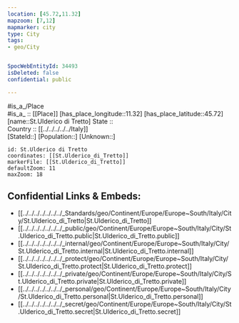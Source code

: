 ```yaml
---
location: [45.72,11.32] 
mapzoom: [7,12] 
mapmarker: city 
type: City
tags:
- geo/City


SpocWebEntityId: 34493
isDeleted: false
confidential: public

---
```

#is_a_/Place  
#is_a_ :: [[Place]] 
[has_place_longitude::11.32] 
[has_place_latitude::45.72] 
[name::St.Ulderico di Tretto] 
State ::  
Country :: [[../../../../../Italy]]  
[StateId::] 
[Population::] 
[Unknown::] 


```leaflet
id: St.Ulderico di Tretto
coordinates: [[St.Ulderico_di_Tretto]] 
markerFile: [[St.Ulderico_di_Tretto]] 
defaultZoom: 11 
maxZoom: 18
```


## Confidential Links & Embeds: 
- [[../../../../../../../_Standards/geo/Continent/Europe/Europe~South/Italy/City/St.Ulderico_di_Tretto|St.Ulderico_di_Tretto]] 
- [[../../../../../../../_public/geo/Continent/Europe/Europe~South/Italy/City/St.Ulderico_di_Tretto.public|St.Ulderico_di_Tretto.public]] 
- [[../../../../../../../_internal/geo/Continent/Europe/Europe~South/Italy/City/St.Ulderico_di_Tretto.internal|St.Ulderico_di_Tretto.internal]] 
- [[../../../../../../../_protect/geo/Continent/Europe/Europe~South/Italy/City/St.Ulderico_di_Tretto.protect|St.Ulderico_di_Tretto.protect]] 
- [[../../../../../../../_private/geo/Continent/Europe/Europe~South/Italy/City/St.Ulderico_di_Tretto.private|St.Ulderico_di_Tretto.private]] 
- [[../../../../../../../_personal/geo/Continent/Europe/Europe~South/Italy/City/St.Ulderico_di_Tretto.personal|St.Ulderico_di_Tretto.personal]] 
- [[../../../../../../../_secret/geo/Continent/Europe/Europe~South/Italy/City/St.Ulderico_di_Tretto.secret|St.Ulderico_di_Tretto.secret]] 
